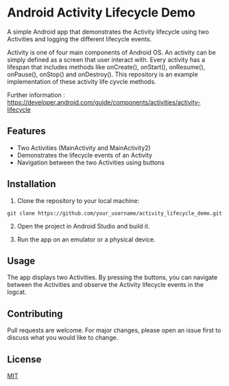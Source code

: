 # Android Activity Lifecycle Demo

A simple Android app that demonstrates the Activity lifecycle using two Activities and logging the different lifecycle events.

Activity is one of four main components of Android OS. An activity can be simply defined as a screen that user interact with. 
Every activity has a lifespan that includes methods like onCreate(), onStart(), onResume(), onPause(), onStop() and onDestroy(). 
This repository is an example implementation of these activity life cyvcle methods.

Further information : 
https://developer.android.com/guide/components/activities/activity-lifecycle

## Features

- Two Activities (MainActivity and MainActivity2)
- Demonstrates the lifecycle events of an Activity
- Navigation between the two Activities using buttons

## Installation

1. Clone the repository to your local machine:

``` git clone https://github.com/your_username/activity_lifecycle_demo.git ```

2. Open the project in Android Studio and build it.

3. Run the app on an emulator or a physical device.

## Usage

The app displays two Activities. By pressing the buttons, you can navigate between the Activities and observe the Activity lifecycle events in the logcat.

## Contributing

Pull requests are welcome. For major changes, please open an issue first to discuss what you would like to change.

## License

[MIT](https://choosealicense.com/licenses/mit/)
